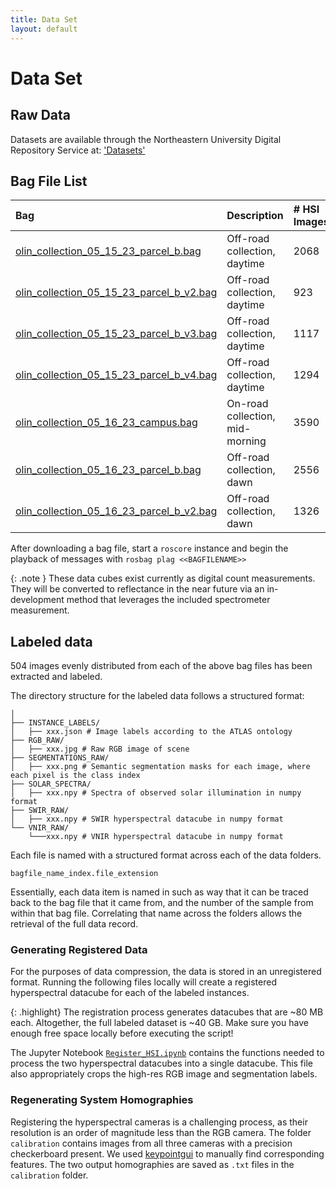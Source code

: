 ```yaml
---
title: Data Set
layout: default
---
```

# Data Set

## Raw Data

Datasets are available through the Northeastern University Digital Repository Service at: ['Datasets'](http://hdl.handle.net/2047/D20603056)

## Bag File List
<div class="code-example" markdown="1">

| Bag       | Description          |\# HSI Images|
|:-------------|:------------------|:------------------|
| [olin_collection_05_15_23_parcel_b.bag](https://robot.neu.edu/uploads/hyper_drive/olin_collection_05_15_23_parcel_b.bag)|Off-road collection, daytime|2068 |
| [olin_collection_05_15_23_parcel_b_v2.bag](https://robot.neu.edu/uploads/hyper_drive/olin_collection_05_15_23_parcel_b_v2.bag)|Off-road collection, daytime | 923   |
| [olin_collection_05_15_23_parcel_b_v3.bag](https://robot.neu.edu/uploads/hyper_drive/olin_collection_05_15_23_parcel_b_v3.bag)|Off-road collection, daytime | 1117   |
| [olin_collection_05_15_23_parcel_b_v4.bag](https://robot.neu.edu/uploads/hyper_drive/olin_collection_05_15_23_parcel_b_v4.bag)|Off-road collection, daytime| 1294   |
| [olin_collection_05_16_23_campus.bag](https://robot.neu.edu/uploads/hyper_drive/olin_collection_05_16_23_campus.bag)|On-road collection, mid-morning | 3590   |
| [olin_collection_05_16_23_parcel_b.bag](https://robot.neu.edu/uploads/hyper_drive/olin_collection_05_16_23_parcel_b.bag)|Off-road collection, dawn|2556 |
| [olin_collection_05_16_23_parcel_b_v2.bag](https://robot.neu.edu/uploads/hyper_drive/olin_collection_05_16_23_parcel_b_v2.bag)|Off-road collection, dawn| 1326   |

</div>

After downloading a bag file, start a `roscore` instance and begin the playback of messages with `rosbag plag <<BAGFILENAME>>`

{: .note }
These data cubes exist currently as digital count measurements. They will be converted to reflectance in the near future via an in-development method that leverages the included spectrometer measurement.

## Labeled data

504 images evenly distributed from each of the above bag files has been extracted and labeled.

The directory structure for the labeled data follows a structured format:

```
│
├── INSTANCE_LABELS/
│   ├── xxx.json # Image labels according to the ATLAS ontology
├── RGB_RAW/
│   ├── xxx.jpg # Raw RGB image of scene
├── SEGMENTATIONS_RAW/
│   ├── xxx.png # Semantic segmentation masks for each image, where each pixel is the class index
├── SOLAR_SPECTRA/
│   ├── xxx.npy # Spectra of observed solar illumination in numpy format
├── SWIR_RAW/
│   ├── xxx.npy # SWIR hyperspectral datacube in numpy format
└── VNIR_RAW/
    └───xxx.npy # VNIR hyperspectral datacube in numpy format
```
Each file is named with a structured format across each of the data folders.

```
bagfile_name_index.file_extension
```
Essentially, each data item is named in such as way that it can be traced back to the bag file that it came from, and the number of the sample from within that bag file. Correlating that name across the folders allows the retrieval of the full data record.

### Generating Registered Data
For the purposes of data compression, the data is stored in an unregistered format. Running the following files locally will create a registered hyperspectral datacube for each of the labeled instances.

{: .highlight}
The registration process generates datacubes that are ~80 MB each. Altogether, the full labeled dataset is ~40 GB. Make sure you have enough free space locally before executing the script!

The Jupyter Notebook [`Register_HSI.ipynb`](https://github.com/RIVeR-Lab/hyper_drive_data/blob/main/Register_HSI.ipynb) contains the functions needed to process the two hyperspectral datacubes into a single datacube. This file also appropriately crops the high-res RGB image and segmentation labels.

### Regenerating System Homographies

Registering the hyperspectral cameras is a challenging process, as their resolution is an order of magnitude less than the RGB camera. The folder `calibration` contains images from all three cameras with a precision checkerboard present. We used [keypointgui](https://github.com/Kitware/keypointgui) to manually find corresponding features. The two output homographies are saved as `.txt` files in the `calibration` folder.
